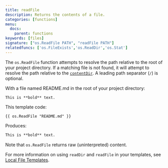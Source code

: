 ```yaml
---
title: readFile
description: Returns the contents of a file.
categories: [functions]
menu:
  docs:
    parent: functions
keywords: [files]
signature: ["os.ReadFile PATH", "readFile PATH"]
relatedfuncs: ['os.FileExists','os.ReadDir','os.Stat']
---
```

The `os.ReadFile` function attempts to resolve the path relative to the root of your project directory. If a matching file is not found, it will attempt to resolve the path relative to the [`contentDir`](/getting-started/configuration#contentdir). A leading path separator (`/`) is optional.

With a file named README.md in the root of your project directory:

```text
This is **bold** text.
```

This template code:

```go-html-template
{{ os.ReadFile "README.md" }}
```

Produces:

```html
This is **bold** text.
```

Note that `os.ReadFile` returns raw (uninterpreted) content.

For more information on using `readDir` and `readFile` in your templates, see [Local File Templates](/templates/files).
